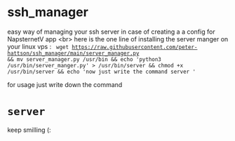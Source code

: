 # ssh_manager
easy way of managing your ssh server in case of creating a a config for NapsternetV app &lt;br>
here is the one line of installing the server manger on your linux vps :
<code> wget https://raw.githubusercontent.com/peter-hattson/ssh_manager/main/server_manager.py && mv server_manager.py /usr/bin && echo 'python3 /usr/bin/server_manger.py' > /usr/bin/server && chmod +x /usr/bin/server && echo 'now just write the command server ' </code>

for usage just write down the command <b><h1><code>server</code></h1></b>

keep smilling (: 
